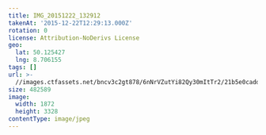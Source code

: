 ```yaml
---
title: IMG_20151222_132912
takenAt: '2015-12-22T12:29:13.000Z'
rotation: 0
license: Attribution-NoDerivs License
geo:
  lat: 50.125427
  lng: 8.706155
tags: []
url: >-
  //images.ctfassets.net/bncv3c2gt878/6nNrVZutYi82Qy30mItTr2/21b5e0cadd172e32d9342d280b96af6b/img_20151222_132912_23824025121_o
size: 482589
image:
  width: 1872
  height: 3328
contentType: image/jpeg
---
```


                               